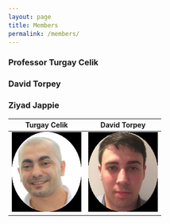 ```yaml
---
layout: page
title: Members
permalink: /members/
---
```


### Professor Turgay Celik
### David Torpey
### Ziyad Jappie

Turgay Celik             |  David Torpey
:-------------------------:|:-------------------------:
![](/assets/turgay_new.png)  |  ![](/assets/david_new.png)
